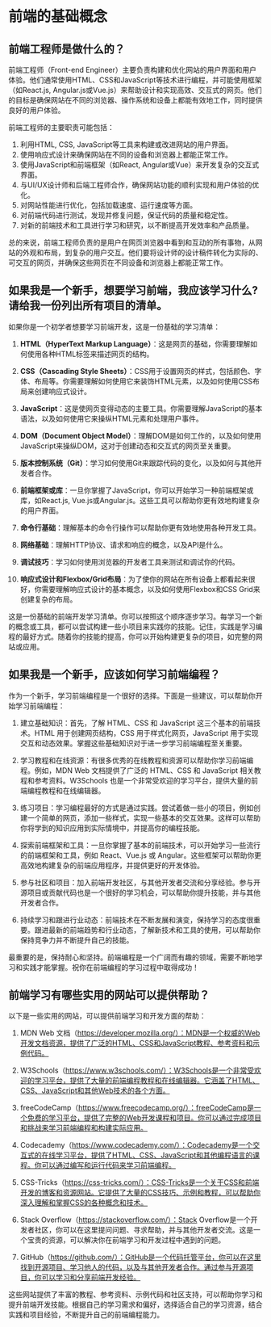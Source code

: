 # 前端的基础概念
## 前端工程师是做什么的？
前端工程师（Front-end Engineer）主要负责构建和优化网站的用户界面和用户体验。他们通常使用HTML、CSS和JavaScript等技术进行编程，并可能使用框架（如React.js, Angular.js或Vue.js）来帮助设计和实现高效、交互式的网页。他们的目标是确保网站在不同的浏览器、操作系统和设备上都能有效地工作，同时提供良好的用户体验。

前端工程师的主要职责可能包括：

1. 利用HTML, CSS, JavaScript等工具来构建或改进网站的用户界面。
2. 使用响应式设计来确保网站在不同的设备和浏览器上都能正常工作。
3. 使用JavaScript和前端框架（如React, Angular或Vue）来开发复杂的交互式界面。
4. 与UI/UX设计师和后端工程师合作，确保网站功能的顺利实现和用户体验的优化。
5. 对网站性能进行优化，包括加载速度、运行速度等方面。
6. 对前端代码进行测试，发现并修复问题，保证代码的质量和稳定性。
7. 对新的前端技术和工具进行学习和研究，以不断提高开发效率和产品质量。

总的来说，前端工程师负责的是用户在网页浏览器中看到和互动的所有事物，从网站的外观和布局，到复杂的用户交互。他们要将设计师的设计稿件转化为实际的、可交互的网页，并确保这些网页在不同设备和浏览器上都能正常工作。

## 如果我是一个新手，想要学习前端，我应该学习什么?请给我一份列出所有项目的清单。
如果你是一个初学者想要学习前端开发，这是一份基础的学习清单：

1. **HTML（HyperText Markup Language）**：这是网页的基础，你需要理解如何使用各种HTML标签来描述网页的结构。

2. **CSS（Cascading Style Sheets）**：CSS用于设置网页的样式，包括颜色、字体、布局等。你需要理解如何使用它来装饰HTML元素，以及如何使用CSS布局来创建响应式设计。

3. **JavaScript**：这是使网页变得动态的主要工具。你需要理解JavaScript的基本语法，以及如何使用它来操纵HTML元素和处理用户事件。

4. **DOM（Document Object Model）**：理解DOM是如何工作的，以及如何使用JavaScript来操纵DOM，这对于创建动态和交互式的网页至关重要。

5. **版本控制系统（Git）**：学习如何使用Git来跟踪代码的变化，以及如何与其他开发者合作。

6. **前端框架或库**：一旦你掌握了JavaScript，你可以开始学习一种前端框架或库，如React.js, Vue.js或Angular.js。这些工具可以帮助你更有效地构建复杂的用户界面。

7. **命令行基础**：理解基本的命令行操作可以帮助你更有效地使用各种开发工具。

8. **网络基础**：理解HTTP协议、请求和响应的概念，以及API是什么。

9. **调试技巧**：学习如何使用浏览器的开发者工具来测试和调试你的代码。

10. **响应式设计和Flexbox/Grid布局**：为了使你的网站在所有设备上都看起来很好，你需要理解响应式设计的基本概念，以及如何使用Flexbox和CSS Grid来创建复杂的布局。

这是一份基础的前端开发学习清单。你可以按照这个顺序逐步学习。每学习一个新的概念或工具，都可以尝试构建一些小项目来实践你的技能。记住，实践是学习编程的最好方式。随着你的技能的提高，你可以开始构建更复杂的项目，如完整的网站或应用。

## 如果我是一个新手，应该如何学习前端编程？
作为一个新手，学习前端编程是一个很好的选择。下面是一些建议，可以帮助你开始学习前端编程：

1. 建立基础知识：首先，了解 HTML、CSS 和 JavaScript 这三个基本的前端技术。HTML 用于创建网页结构，CSS 用于样式化网页，JavaScript 用于实现交互和动态效果。掌握这些基础知识对于进一步学习前端编程至关重要。

2. 学习教程和在线资源：有很多优秀的在线教程和资源可以帮助你学习前端编程。例如，MDN Web 文档提供了广泛的 HTML、CSS 和 JavaScript 相关教程和参考资料。W3Schools 也是一个非常受欢迎的学习平台，提供大量的前端编程教程和在线编辑器。

3. 练习项目：学习编程最好的方式是通过实践。尝试着做一些小的项目，例如创建一个简单的网页，添加一些样式，实现一些基本的交互效果。这样可以帮助你将学到的知识应用到实际情境中，并提高你的编程技能。

4. 探索前端框架和工具：一旦你掌握了基本的前端技术，可以开始学习一些流行的前端框架和工具，例如 React、Vue.js 或 Angular。这些框架可以帮助你更高效地构建复杂的前端应用程序，并提供更好的开发体验。

5. 参与社区和项目：加入前端开发社区，与其他开发者交流和分享经验。参与开源项目或贡献代码也是一个很好的学习机会，可以帮助你提升技能，并与其他开发者合作。

6. 持续学习和跟进行业动态：前端技术在不断发展和演变，保持学习的态度很重要。跟进最新的前端趋势和行业动态，了解新技术和工具的使用，可以帮助你保持竞争力并不断提升自己的技能。

最重要的是，保持耐心和坚持。前端编程是一个广阔而有趣的领域，需要不断地学习和实践才能掌握。祝你在前端编程的学习过程中取得成功！

## 前端学习有哪些实用的网站可以提供帮助？
以下是一些实用的网站，可以提供前端学习和开发方面的帮助：

1. MDN Web 文档（https://developer.mozilla.org/）：MDN是一个权威的Web开发文档资源，提供了广泛的HTML、CSS和JavaScript教程、参考资料和示例代码。

2. W3Schools（https://www.w3schools.com/）：W3Schools是一个非常受欢迎的学习平台，提供了大量的前端编程教程和在线编辑器。它涵盖了HTML、CSS、JavaScript和其他Web技术的各个方面。

3. freeCodeCamp（https://www.freecodecamp.org/）：freeCodeCamp是一个免费的学习平台，提供了完整的Web开发课程和项目。你可以通过完成项目和挑战来学习前端编程和构建实际应用。

4. Codecademy（https://www.codecademy.com/）：Codecademy是一个交互式的在线学习平台，提供了HTML、CSS、JavaScript和其他编程语言的课程。你可以通过编写和运行代码来学习前端编程。

5. CSS-Tricks（https://css-tricks.com/）：CSS-Tricks是一个关于CSS和前端开发的博客和资源网站。它提供了大量的CSS技巧、示例和教程，可以帮助你深入理解和掌握CSS的各种概念和技术。

6. Stack Overflow（https://stackoverflow.com/）：Stack Overflow是一个开发者社区，你可以在这里提问问题、寻求帮助，并与其他开发者交流。这是一个宝贵的资源，可以解决你在前端学习和开发过程中遇到的问题。

7. GitHub（https://github.com/）：GitHub是一个代码托管平台，你可以在这里找到开源项目、学习他人的代码，以及与其他开发者合作。通过参与开源项目，你可以学习和分享前端开发经验。

这些网站提供了丰富的教程、参考资料、示例代码和社区支持，可以帮助你学习和提升前端开发技能。根据自己的学习需求和偏好，选择适合自己的学习资源，结合实践和项目经验，不断提升自己的前端编程能力。